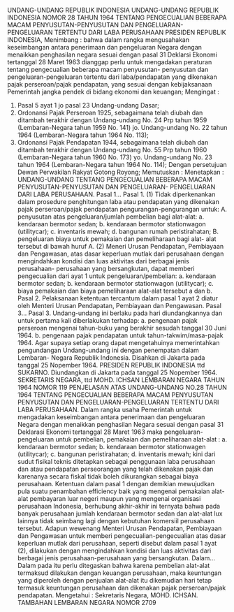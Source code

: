  UNDANG-UNDANG REPUBLIK INDONESIA UNDANG-UNDANG REPUBLIK INDONESIA NOMOR 28 TAHUN 1964 TENTANG PENGECUALIAN BEBERAPA MACAM PENYUSUTAN-PENYUSUTAN DAN PENGELUARAN-PENGELUARAN TERTENTU DARI LABA PERUSAHAAN PRESIDEN REPUBLIK INDONESIA,
Menimbang :
 bahwa dalam rangka mengusahakan keseimbangan antara penerimaan dan pengeluaran Negara dengan menaikkan penghasilan negara sesuai dengan pasal 31 Deklarsi Ekonomi tertanggal 28 Maret 1963 dianggap perlu untuk mengadakan peraturan tentang pengecualian beberapa macam penyusutan- penyusutan dan pengeluaran-pengeluaran tertentu dari laba/pendapatan yang dikenakan pajak perseroan/pajak pendapatan, yang sesuai dengan kebijaksanaan Pemerintah jangka pendek di bidang ekonomi dan keuangan;
Mengingat :

1. Pasal 5 ayat 1 jo pasal 23 Undang-undang Dasar;
2. Ordonansi Pajak Perseroan 1925, sebagaimana telah diubah dan ditambah terakhir dengan Undang-undang No. 24 Prp tahun 1959 (Lembaran-Negara tahun 1959 No. 141) jo. Undang-undang No. 22 tahun 1964 (Lembaran-Negara tahun 1964 No. 113);
3. Ordonansi Pajak Pendapatan 1944, sebagaimana telah diubah dan ditambah terakhir dengan Undang-undang No. 55 Prp tahun 1960 (Lembaran-Negara tahun 1960 No. 173) yo. Undang-undang No. 23 tahun 1964 (Lembaran-Negara tahun 1964 No. 114); Dengan persetujuan Dewan Perwakilan Rakyat Gotong Royong; Memutuskan : Menetapkan : UNDANG-UNDANG TENTANG PENGECUALIAN BEBERAPA MACAM PENYUSUTAN-PENYUSUTAN DAN PENGELUARAN- PENGELUARAN DARI LABA PERUSAHAAN. Pasal 1… Pasal 1.
(1) Tidak diperkenankan dalam prosedure penghitungan laba atau pendapatan yang dikenakan pajak perseroan/pajak pendapatan pengurangan-pengurangan untuk: A. penyusutan atas pengeluaran/jumlah pembelian bagi alat-alat:
a. kendaraan bermotor sedan;
b. kendaraan bermotor stationwagon (utilitycar);
c. inventaris mewah;
d. bangunan rumah peristirahatan; B. pengeluaran biaya untuk pemakaian dan pemeliharaan bagi alat- alat tersebut di bawah huruf A.
(2) Meneri Urusan Pendapatan, Pembiayaan dan Pengawasan, atas dasar keperluan mutlak dari perusahaan dengan mengindahkan kondisi dan luas aktivitas dari berbagai jenis perusahaan- perusahaan yang bersangkutan, dapat memberi pengecualian dari ayat 1 untuk pengeluaran/pembelian:
a. kendaraan bermotor sedan;
b. kendaraan bermotor stationwagon (utilitycar);
c. biaya pemakaian dan biaya pemeliharaan alat-alat tersebut a dan b. Pasal 2. Pelaksanaan ketentuan tercantum dalam pasal 1 ayat 2 diatur oleh Menteri Urusan Pendapatan, Pembiayaan dan Pengawasan. Pasal 3… Pasal 3. Undang-undang ini berlaku pada hari diundangkannya dan untuk pertama kali diberlakukan terhadap:
a. pengenaan pajak perseroan mengenai tahun-buku yang berakhir sesudah tanggal 30 Juni 1964.
b. pengenaan pajak pendapatan untuk tahun-takwim/masa-pajak 1964. Agar supaya setiap orang dapat mengetahuinya memerintahkan pengundangan Undang-undang ini dengan penempatan dalam Lembaran- Negara Republik Indonesia. Disahkan di Jakarta pada tanggal 25 Nopember 1964. PRESIDEN REPUBLIK INDONESIA ttd SUKARNO. Diundangkan di Jakarta pada tanggal 25 Nopember 1964. SEKRETARIS NEGARA, ttd MOHD. ICHSAN LEMBARAN NEGARA TAHUN 1964 NOMOR 119 PENJELASAN ATAS UNDANG-UNDANG NO.28 TAHUN 1964 TENTANG PENGECUALIAN BEBERAPA MACAM PENYUSUTAN PENYUSUTAN DAN PENGELUARAN-PENGELUARAN TERTENTU DARI LABA PERUSAHAAN. Dalam rangka usaha Pemerintah untuk mengadakan keseimbangan antara penerimaan dan pengeluaran Negara dengan menaikkan penghasilan Negara sesuai dengan pasal 31 Deklarasi Ekonomi tertanggal 28 Maret 1963 maka pengeluaran-pengeluaran untuk pembelian, pemakaian dan pemeliharaan alat-alat :
a. kendaraan bermotor sedan;
b. kendaraan bermotor stationwagen (utilitycar);
c. bangunan peristirahatan;
d. inventaris mewah; kini dari sudut fisikal teknis ditetapkan sebagai penggunaan laba perusahaan dan atau pendapatan perseorangan yang telah dikenakan pajak dan karenanya secara fiskal tidak boleh dikurangkan sebagai biaya perusahaan. Ketentuan dalam pasal 1 dengan demikian mewujudkan pula suatu penambahan efficiency baik yang mengenai pemakaian alat-alat pembayaran luar negeri maupun yang mengenai organisasi perusahaan Indonesia, berhubung akhir-akhir ini ternyata bahwa pada banyak perusahaan jumlah kendaraan bermotor sedan dan alat-alat lux lainnya tidak seimbang lagi dengan kebutuhan komersiil perusahaan tersebut. Adapun wewenang Menteri Urusan Pendapatan, Pembiayaan dan Pengawasan untuk memberi pengecualian-pengecualian atas dasar keperluan mutlak dari perusahaan, seperti disebut dalam pasal 1 ayat (2), dilakukan dengan mengindahkan kondisi dan luas aktivitas dari berbagai jenis perusahaan-perusahaan yang bersangkutan. Dalam… Dalam pada itu perlu ditegaskan bahwa karena pembelian alat-alat termaksud dilakukan dengan keuangan perusahaan, maka keuntungan yang diperoleh dengan penjualan alat-alat itu dikemudian hari tetap termasuk keuntungan perusahaan dan dikenakan pajak perseroan/pajak pendapatan. Mengetahui : Sekretaris Negara, MOHD. ICHSAN. TAMBAHAN LEMBARAN NEGARA NOMOR 2709